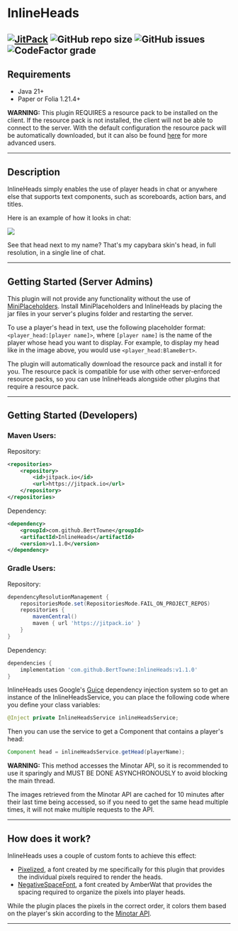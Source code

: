 # InlineHeads

[![JitPack](https://jitpack.io/v/BertTowne/InlineHeads.svg)](https://jitpack.io/#BertTowne/InlineHeads)
![GitHub repo size](https://img.shields.io/github/repo-size/BertTowne/InlineHeads)
![GitHub issues](https://img.shields.io/github/issues-raw/BertTowne/InlineHeads)
![CodeFactor grade](https://img.shields.io/codefactor/grade/github/BertTowne/InlineHeads)
---
## Requirements
- Java 21+
- Paper or Folia 1.21.4+

**WARNING:** This plugin REQUIRES a resource pack to be installed on the client. If the resource pack is not installed, the client will not be able to connect to the server. With the default configuration the resource pack will be automatically downloaded, but it can also be found [here](https://github.com/BertTowne/Pixelized) for more advanced users.

---

## Description

InlineHeads simply enables the use of player heads in chat or anywhere else that supports text components, such as scoreboards, action bars, and titles.

Here is an example of how it looks in chat:

![](https://i.gyazo.com/2d4a9e4fc810b5d4991e42a72a1fed78.png)

See that head next to my name? That's my capybara skin's head, in full resolution, in a single line of chat.

---

## Getting Started (Server Admins)

This plugin will not provide any functionality without the use of [MiniPlaceholders](https://modrinth.com/plugin/miniplaceholders). Install MiniPlaceholders and InlineHeads by placing the jar files in your server's plugins folder and restarting the server.

To use a player's head in text, use the following placeholder format: `<player_head:[player name]>`,
where `[player name]` is the name of the player whose head you want to display. For example, to display my head like in the image above, you would use `<player_head:BlameBert>`.

The plugin will automatically download the resource pack and install it for you.
The resource pack is compatible for use with other server-enforced resource packs, so you can use InlineHeads alongside other plugins that require a resource pack.

---

## Getting Started (Developers)

### Maven Users:
Repository:
```xml
<repositories>
    <repository>
        <id>jitpack.io</id>
        <url>https://jitpack.io</url>
    </repository>
</repositories>
```

Dependency:
```xml
<dependency>
    <groupId>com.github.BertTowne</groupId>
    <artifactId>InlineHeads</artifactId>
    <version>v1.1.0</version>
</dependency>
```

### Gradle Users:
Repository:
```groovy
dependencyResolutionManagement {
    repositoriesMode.set(RepositoriesMode.FAIL_ON_PROJECT_REPOS)
    repositories {
        mavenCentral()
        maven { url 'https://jitpack.io' }
    }
}
```

Dependency:
```groovy
dependencies {
    implementation 'com.github.BertTowne:InlineHeads:v1.1.0'
}
```

InlineHeads uses Google's [Guice](https://github.com/google/guice) dependency injection system so to get an instance of the InlineHeadsService, you can place the following code where you define your class variables:
```java
@Inject private InlineHeadsService inlineHeadsService;
```

Then you can use the service to get a Component that contains a player's head:
```java
Component head = inlineHeadsService.getHead(playerName);
```
**WARNING:** This method accesses the Minotar API, so it is recommended to use it sparingly and MUST BE DONE ASYNCHRONOUSLY to avoid blocking the main thread.

The images retrieved from the Minotar API are cached for 10 minutes after their last time being accessed, so if you need to get the same head multiple times, it will not make multiple requests to the API.

---

## How does it work?

InlineHeads uses a couple of custom fonts to achieve this effect:
- [Pixelized](https://github.com/BertTowne/Pixelized), a font created by me specifically for this plugin that provides the individual pixels required to render the heads.
- [NegativeSpaceFont](https://github.com/AmberWat/NegativeSpaceFont), a font created by AmberWat that provides the spacing required to organize the pixels into player heads.

While the plugin places the pixels in the correct order, it colors them based on the player's skin according to the [Minotar API](https://minotar.net/).

---